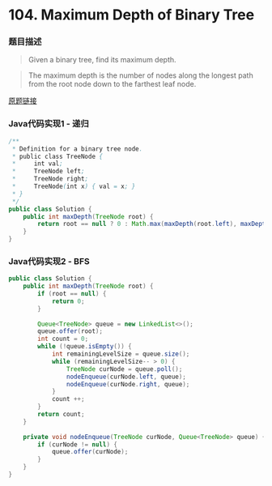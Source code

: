 # 104. Maximum Depth of Binary Tree

### 题目描述

> Given a binary tree, find its maximum depth.

> The maximum depth is the number of nodes along the longest path from the root node down to the farthest leaf node.  

[原题链接](https://leetcode.com/problems/maximum-depth-of-binary-tree/)

###  Java代码实现1 - 递归

``` java
/**
 * Definition for a binary tree node.
 * public class TreeNode {
 *     int val;
 *     TreeNode left;
 *     TreeNode right;
 *     TreeNode(int x) { val = x; }
 * }
 */
public class Solution {
    public int maxDepth(TreeNode root) {
        return root == null ? 0 : Math.max(maxDepth(root.left), maxDepth(root.right)) + 1;
    }
}
```

###   Java代码实现2 - BFS

``` java
public class Solution {
    public int maxDepth(TreeNode root) {
        if (root == null) {
            return 0;
        }
        
        Queue<TreeNode> queue = new LinkedList<>();
        queue.offer(root);
        int count = 0;
        while (!queue.isEmpty()) {
            int remainingLevelSize = queue.size();
            while (remainingLevelSize-- > 0) {
                TreeNode curNode = queue.poll();
                nodeEnqueue(curNode.left, queue);
                nodeEnqueue(curNode.right, queue);
            }
            count ++;
        } 
        return count;
    }
    
    private void nodeEnqueue(TreeNode curNode, Queue<TreeNode> queue) {
        if (curNode != null) {
            queue.offer(curNode);
        }
    }
}
```